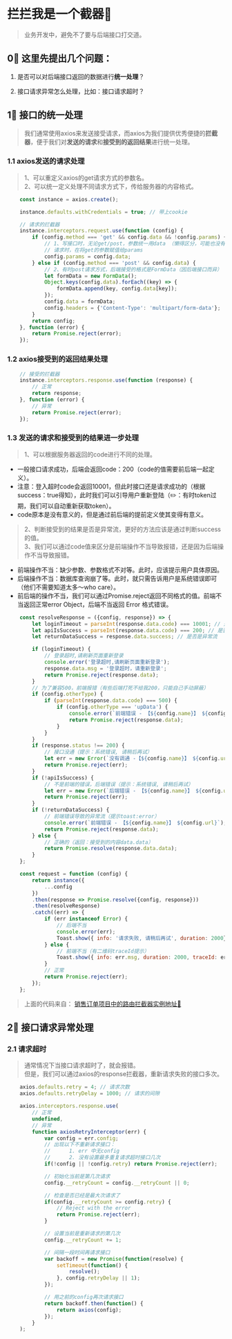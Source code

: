# 拦拦我是一个截器🍍

> 业务开发中，避免不了要与后端接口打交道。

## 0⃣️ 这里先提出几个问题：

1. 是否可以对后端接口返回的数据进行**统一处理**？

2. 接口请求异常怎么处理，比如：接口请求超时？

## 1⃣️ 接口的统一处理

> 我们通常使用axios来发送接受请求，而axios为我们提供优秀便捷的**拦截器**，便于我们对**发送的请求**和**接受到的返回结果**进行统一处理。

### 1.1 axios发送的请求处理

> 1、可以重定义axios的get请求方式的参数名。</br>
> 2、可以统一定义处理不同请求方式下，传给服务器的内容格式。

``` js
    const instance = axios.create();

    instance.defaults.withCredentials = true; // 带上cookie

    // 请求的拦截器
    instance.interceptors.request.use(function (config) {
        if (config.method === 'get' && config.data && !config.params) {
            // 1、写接口时，无论get/post，参数统一用data （懒得区分，可能也没有什么用😷）
            // 请求时，在将get的参数赋值给params
            config.params = config.data;
        } else if (config.method === 'post' && config.data) {
            // 2、有时post请求方式，后端接受的格式是FormData（因后端接口而异）
            let formData = new FormData();
            Object.keys(config.data).forEach((key) => {
                formData.append(key, config.data[key]);
            });
            config.data = formData;
            config.headers = {'Content-Type': 'multipart/form-data'};
        }
        return config;
    }, function (error) {
        return Promise.reject(error);
    });
```

### 1.2 axios接受到的返回结果处理

``` js
    // 接受的拦截器
    instance.interceptors.response.use(function (response) {
        // 正常
        return response;
    }, function (error) {
        // 异常
        return Promise.reject(error);
    });
```

### 1.3 发送的请求和接受到的结果进一步处理

> 1、可以根据服务器返回的code进行不同的处理。

- 一般接口请求成功，后端会返回code：200（code的值需要前后端一起定义）。
- 注意：登入超时code会返回10001，但此时接口还是请求成功的（根据success：true得知），此时我们可以引导用户重新登陆（✏️：有时token过期，我们可以自动重新获取token）。
- code原本是没有意义的，但是通过前后端的提前定义使其变得有意义。

> 2、判断接受到的结果是否是异常流，更好的方法应该是通过判断success的值。</br>
> 3、我们可以通过code值来区分是前端操作不当导致报错，还是因为后端操作不当导致报错。

- 前端操作不当：缺少参数、参数格式不对等。此时，应该提示用户具体原因。
- 后端操作不当：数据库查询崩了等。此时，就只需告诉用户是系统错误即可（他们不需要知道太多～who care）。
- 前后端的操作不当，我们可以通过Promise.reject返回不同格式的值。前端不当返回正常error Object，后端不当返回 Error 格式错误。

``` js
    const resolveResponse = ({config, response}) => {
        let loginTimeout = parseInt(response.data.code) === 10001; // 是否登陆超时
        let apiIsSuccess = parseInt(response.data.code) === 200; // 是否是后台的系统错误（注意：要和后台约定，是前端传的参数的导致没有数据，code返回200）
        let returnDataSuccess = response.data.success; // 是否是异常流

        if (loginTimeout) {
            // 登录超时,请刷新页面重新登录
            console.error('登录超时,请刷新页面重新登录');
            response.data.msg = '登录超时，请重新登录';
            return Promise.reject(response.data);
        }
        // 为了兼容500，前端报错（有些后端打死不给我200，只能自己手动屏蔽）
        if (config.otherType) {
            if (parseInt(response.data.code) === 500) {
                if (config.otherType === 'upData') {
                    console.error(`前端错误 - 【${config.name}】 ${config.url}`);
                    return Promise.reject(response.data);
                }
            }
        }
        if (response.status !== 200) {
            // 接口没通（提示：系统错误, 请稍后再试）
            let err = new Error(`没有调通 -【${config.name}】 ${config.url}`);
            return Promise.reject(err);
        }
        if (!apiIsSuccess) {
            // 不是前端的错误，后端错误（提示：系统错误, 请稍后再试）
            let err = new Error(`后端错误 - 【${config.name}】 ${config.url}`);
            return Promise.reject(err);
        }
        if (!returnDataSuccess) {
            // 前端错误导致的异常流（提示toast:error）
            console.error(`前端错误 - 【${config.name}】 ${config.url}`);
            return Promise.reject(response.data);
        } else {
            // 正确的（返回：接受到的内容data.data）
            return Promise.resolve(response.data.data);
        }
    };

    const request = function (config) {
        return instance({
            ...config
        })
        .then(response => Promise.resolve({config, response}))
        .then(resolveResponse)
        .catch((err) => {
            if (err instanceof Error) {
                // 后端不当
                console.error(err);
                Toast.show({ info: '请求失败, 请稍后再试', duration: 2000});
            } else {
                // 前端不当（有二维码traceId提示）
                Toast.show({ info: err.msg, duration: 2000, traceId: err.traceId });
            }
            // 正常
            return Promise.reject(err);
        });
    };
```

> 上面的代码来自：
[销售订单项目中的路由拦截器实例地址🔗](https://git.souche-inc.com/guanghui/frontend/new-pc-order-management/blob/master/src/api/_instance.js)

## 2⃣️ 接口请求异常处理

### 2.1 请求超时

> 通常情况下当接口请求超时了，就会报错。</br>
> 但是，我们可以通过axios的response拦截器，重新请求失败的接口多次。

``` js
    axios.defaults.retry = 4; // 请求次数
    axios.defaults.retryDelay = 1000; // 请求的间隙

    axios.interceptors.response.use(
        // 正常
        undefined,
        // 异常
        function axiosRetryInterceptor(err) {
            var config = err.config;
            // 出现以下不重新请求接口：
            //      1. err 中无config
            //      2. 没有设置最多重复请求超时接口几次
            if(!config || !config.retry) return Promise.reject(err);

            // 初始化当前是第几次请求
            config.__retryCount = config.__retryCount || 0;

            // 检查是否已经是最大次请求了
            if(config.__retryCount >= config.retry) {
                // Reject with the error
                return Promise.reject(err);
            }

            // 设置当前是重新请求的第几次
            config.__retryCount += 1;

            // 间隔一段时间再请求接口
            var backoff = new Promise(function(resolve) {
                setTimeout(function() {
                    resolve();
                }, config.retryDelay || 1);
            });

            // 用之前的config再次请求接口
            return backoff.then(function() {
                return axios(config);
            });
        }
    );
```